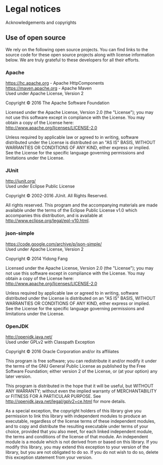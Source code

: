 # Legal notices
Acknowledgements and copyrights

## Use of open source

We rely on the following open source projects. You can find links to the source code for these open source projects along with license information below. We are truly
grateful to these developers for all their efforts.

### Apache

https://hc.apache.org - Apache HttpComponents<br>
https://maven.apache.org - Apache Maven<br>
Used under Apache License, Version 2

Copyright &copy; 2016 The Apache Software Foundation

Licensed under the Apache License, Version 2.0 (the "License"); you may not use this software except in compliance with the License. You may obtain a copy of the
License here: http://www.apache.org/licenses/LICENSE-2.0

Unless required by applicable law or agreed to in writing, software distributed under the License is distributed on an "AS IS" BASIS, WITHOUT WARRANTIES OR CONDITIONS
OF ANY KIND, either express or implied. See the License for the specific language governing permissions and limitations under the License.

### JUnit

http://junit.org/<br>Used under Eclipse Public License

Copyright &copy; 2002-2016 JUnit. All Rights Reserved.

All rights reserved. This program and the accompanying materials are made available under the terms of the Eclipse Public License v1.0 which accompanies this distribution,
and is available at http://www.eclipse.org/legal/epl-v10.html.

### json-simple

https://code.google.com/archive/p/json-simple/<br>Used under Apache License, Version 2

Copyright &copy; 2014 Yidong Fang

Licensed under the Apache License, Version 2.0 (the "License"); you may not use this software except in compliance with the License. You may obtain a copy of the
License here: http://www.apache.org/licenses/LICENSE-2.0

Unless required by applicable law or agreed to in writing, software distributed under the License is distributed on an "AS IS" BASIS, WITHOUT WARRANTIES OR CONDITIONS
OF ANY KIND, either express or implied. See the License for the specific language governing permissions and limitations under the License.

### OpenJDK

http://openjdk.java.net/<br>Used under GPLv2 with Classpath Exception

Copyright &copy; 2016 Oracle Corporation and/or its affiliates

This program is free software; you can redistribute it and/or modify it under the terms of the GNU General Public License as published by the Free Software Foundation; 
either version 2 of the License, or (at your option) any later version.

This program is distributed in the hope that it will be useful, but WITHOUT ANY WARRANTY; without even the implied warranty of MERCHANTABILITY or FITNESS FOR A PARTICULAR 
PURPOSE. See http://openjdk.java.net/legal/gplv2+ce.html for more details.

As a special exception, the copyright holders of this library give you permission to link this library with independent modules to produce an executable, regardless of 
the license terms of these independent modules, and to copy and distribute the resulting executable under terms of your choice, provided that you also meet, for each 
linked independent module, the terms and conditions of the license of that module.  An independent module is a module which is not derived from or based on this library.
If you modify this library, you may extend this exception to your version of the library, but you are not obligated to do so.  If you do not wish to do so, delete this 
exception statement from your version.